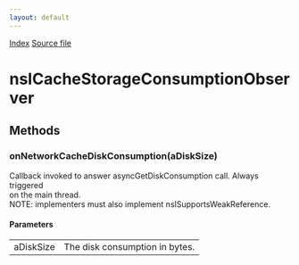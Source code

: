 ```yaml
---
layout: default
---
```

<div id='links'><a href="../index.html">Index</a>
<a href="http://dxr.mozilla.org/mozilla-central/source/netwerk/cache2/nsICacheStorageService.idl">Source file</a>
</div>

# nsICacheStorageConsumptionObserver #

## Methods ##

### onNetworkCacheDiskConsumption(aDiskSize) ###
  
Callback invoked to answer asyncGetDiskConsumption call. Always triggered  
on the main thread.  
NOTE: implementers must also implement nsISupportsWeakReference.  
  
  

#### Parameters ####

<table>

<tr>
<td>aDiskSize</td>
<td>   The disk consumption in bytes.  
</td>
</tr>

</table>
